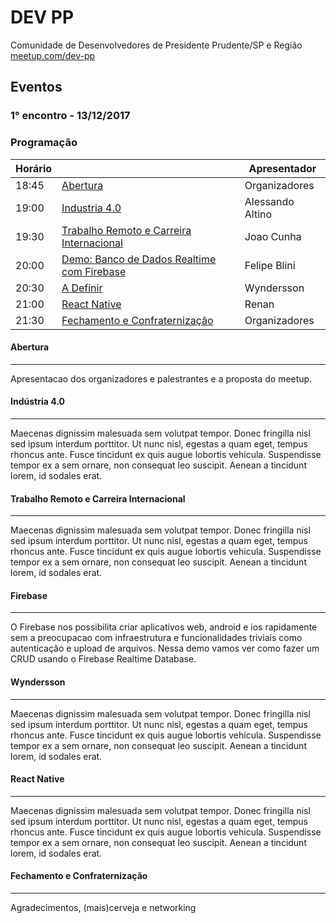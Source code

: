 # DEV PP
Comunidade de Desenvolvedores de Presidente Prudente/SP e Região [meetup.com/dev-pp](https://meetup.com/dev-pp)

## Eventos

### 1° encontro - 13/12/2017

### Programação

Horário | | Apresentador
------- | - | ------
18:45 | [Abertura](#abertura) | Organizadores
19:00 | [Industria 4.0](#industria40) | Alessando Altino
19:30 | [Trabalho Remoto e Carreira Internacional](#trabalhoremote) | Joao Cunha
20:00 | [Demo: Banco de Dados Realtime com Firebase](#BancodeDadosRealtimecomFirebase) | Felipe Blini
20:30 | [A Definir](#Wyndersson) | Wyndersson
21:00 | [React Native](#ReactNative) | Renan
21:30 | [Fechamento e Confraternização](#FechamentoeConfraternização) | Organizadores

#### Abertura
--------------------

Apresentacao dos organizadores e palestrantes e a proposta do meetup.

#### Indústria 4.0
--------------------

Maecenas dignissim malesuada sem volutpat tempor. Donec fringilla nisl sed ipsum interdum porttitor. Ut nunc nisl, egestas a quam eget, tempus rhoncus ante. Fusce tincidunt ex quis augue lobortis vehicula. Suspendisse tempor ex a sem ornare, non consequat leo suscipit. Aenean a tincidunt lorem, id sodales erat.

#### Trabalho Remoto e Carreira Internacional
--------------------

Maecenas dignissim malesuada sem volutpat tempor. Donec fringilla nisl sed ipsum interdum porttitor. Ut nunc nisl, egestas a quam eget, tempus rhoncus ante. Fusce tincidunt ex quis augue lobortis vehicula. Suspendisse tempor ex a sem ornare, non consequat leo suscipit. Aenean a tincidunt lorem, id sodales erat.

#### Firebase
--------------------

O Firebase nos possibilita criar aplicativos web, android e ios rapidamente sem a preocupacao com infraestrutura e funcionalidades triviais como autenticação e upload de arquivos. Nessa demo vamos ver como fazer um CRUD usando o Firebase Realtime Database.

#### Wyndersson
--------------------

Maecenas dignissim malesuada sem volutpat tempor. Donec fringilla nisl sed ipsum interdum porttitor. Ut nunc nisl, egestas a quam eget, tempus rhoncus ante. Fusce tincidunt ex quis augue lobortis vehicula. Suspendisse tempor ex a sem ornare, non consequat leo suscipit. Aenean a tincidunt lorem, id sodales erat.

#### React Native
--------------------

Maecenas dignissim malesuada sem volutpat tempor. Donec fringilla nisl sed ipsum interdum porttitor. Ut nunc nisl, egestas a quam eget, tempus rhoncus ante. Fusce tincidunt ex quis augue lobortis vehicula. Suspendisse tempor ex a sem ornare, non consequat leo suscipit. Aenean a tincidunt lorem, id sodales erat.

#### Fechamento e Confraternização
--------------------

Agradecimentos, (mais)cerveja e networking
